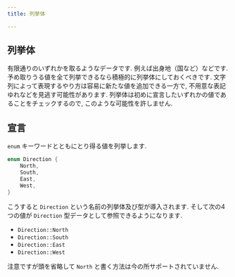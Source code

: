 ```yaml
---
title: 列挙体

---
```


## 列挙体

有限通りのいずれかを取るようなデータです.  例えば出身地（国など）などです.  予め取りうる値を全て列挙できるなら積極的に列挙体にしておくべきです.  文字列によって表現するやり方は容易に新たな値を追加できる一方で, 不用意な表記ゆれなどを見逃す可能性があります.  列挙体は初めに宣言したいずれかの値であることをチェックするので, このような可能性を許しません.

## 宣言

`enum` キーワードとともにとり得る値を列挙します.

```rust
enum Direction {
    North,
    South,
    East,
    West,
}
```

こうすると `Direction` という名前の列挙体及び型が導入されます.
そして次の4つの値が `Direction` 型データとして参照できるようになります.

- `Direction::North`
- `Direction::South`
- `Direction::East`
- `Direction::West`

注意ですが頭を省略して `North` と書く方法は今の所サポートされていません.
